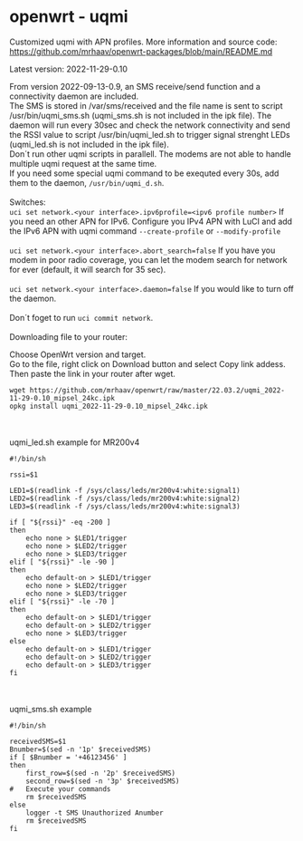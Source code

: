 # openwrt - uqmi

Customized uqmi with APN profiles.
More information and source code: https://github.com/mrhaav/openwrt-packages/blob/main/README.md

Latest version: 2022-11-29-0.10

From version 2022-09-13-0.9, an SMS receive/send function and a connectivity daemon are included.\
The SMS is stored in /var/sms/received and the file name is sent to script /usr/bin/uqmi_sms.sh (uqmi_sms.sh is not included in the ipk file).
The daemon will run every 30sec and check the network connectivity and send the RSSI value to script /usr/bin/uqmi_led.sh to trigger signal strenght LEDs (uqmi_led.sh is not included in the ipk file).\
Don´t run other uqmi scripts in parallell. The modems are not able to handle multiple uqmi request at the same time.\
If you need some special uqmi command to be exequted every 30s, add them to the daemon, `/usr/bin/uqmi_d.sh`.\
\
Switches:\
```uci set network.<your interface>.ipv6profile=<ipv6 profile number>``` If you need an other APN for IPv6. Configure you IPv4 APN with LuCI and add the IPv6 APN with uqmi command `--create-profile` or `--modify-profile`\
\
`uci set network.<your interface>.abort_search=false` If you have you modem in poor radio coverage, you can let the modem search for network for ever (default, it will search for 35 sec).\
\
`uci set network.<your interface>.daemon=false` If you would like to turn off the daemon.\
\
Don´t foget to run `uci commit network`.
\
\
Downloading file to your router:

Choose OpenWrt version and target.\
Go to the file, right click on Download button and select Copy link addess.\
Then paste the link in your router after wget.
```
wget https://github.com/mrhaav/openwrt/raw/master/22.03.2/uqmi_2022-11-29-0.10_mipsel_24kc.ipk
opkg install uqmi_2022-11-29-0.10_mipsel_24kc.ipk
```


\
\
uqmi_led.sh example for MR200v4
```
#!/bin/sh

rssi=$1

LED1=$(readlink -f /sys/class/leds/mr200v4:white:signal1)
LED2=$(readlink -f /sys/class/leds/mr200v4:white:signal2)
LED3=$(readlink -f /sys/class/leds/mr200v4:white:signal3)

if [ "${rssi}" -eq -200 ]
then
	echo none > $LED1/trigger
	echo none > $LED2/trigger
	echo none > $LED3/trigger
elif [ "${rssi}" -le -90 ]
then
	echo default-on > $LED1/trigger
	echo none > $LED2/trigger
	echo none > $LED3/trigger
elif [ "${rssi}" -le -70 ]
then
	echo default-on > $LED1/trigger
	echo default-on > $LED2/trigger
	echo none > $LED3/trigger
else
	echo default-on > $LED1/trigger
	echo default-on > $LED2/trigger
	echo default-on > $LED3/trigger
fi
```
\
\
uqmi_sms.sh example
```
#!/bin/sh

receivedSMS=$1
Bnumber=$(sed -n '1p' $receivedSMS)
if [ $Bnumber = '+46123456' ]
then
	first_row=$(sed -n '2p' $receivedSMS)
	second_row=$(sed -n '3p' $receivedSMS)
#	Execute your commands
	rm $receivedSMS
else
	logger -t SMS Unauthorized Anumber
	rm $receivedSMS
fi
```
